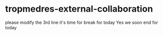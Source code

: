 # tropmedres-external-collaboration
please modify the 3rd line
it's time for break for today
Yes we soon end for today
